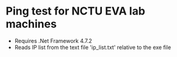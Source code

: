 # Ping test for NCTU EVA lab machines

- Requires .Net Framework 4.7.2
- Reads IP list from the text file 'ip_list.txt' relative to the exe file
